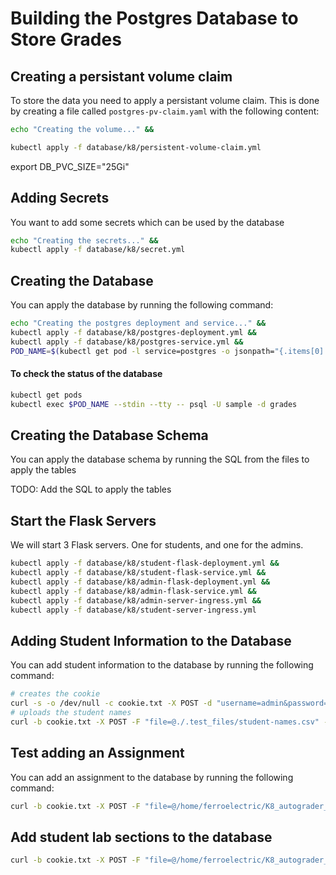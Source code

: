 # Building the Postgres Database to Store Grades

## Creating a persistant volume claim

To store the data you need to apply a persistant volume claim. This is done by creating a file called `postgres-pv-claim.yaml` with the following content:

```bash
echo "Creating the volume..." &&

kubectl apply -f database/k8/persistent-volume-claim.yml
```

export DB_PVC_SIZE="25Gi"

## Adding Secrets

You want to add some secrets which can be used by the database

```bash
echo "Creating the secrets..." &&
kubectl apply -f database/k8/secret.yml
```

## Creating the Database

You can apply the database by running the following command:

```bash
echo "Creating the postgres deployment and service..." &&
kubectl apply -f database/k8/postgres-deployment.yml &&
kubectl apply -f database/k8/postgres-service.yml &&
POD_NAME=$(kubectl get pod -l service=postgres -o jsonpath="{.items[0].metadata.name}")
```

#### To check the status of the database

```bash
kubectl get pods
kubectl exec $POD_NAME --stdin --tty -- psql -U sample -d grades
```

## Creating the Database Schema

You can apply the database schema by running the SQL from the files to apply the tables

TODO: Add the SQL to apply the tables


## Start the Flask Servers

We will start 3 Flask servers. One for students, and one for the admins. 

```bash
kubectl apply -f database/k8/student-flask-deployment.yml &&
kubectl apply -f database/k8/student-flask-service.yml &&
kubectl apply -f database/k8/admin-flask-deployment.yml &&
kubectl apply -f database/k8/admin-flask-service.yml &&
kubectl apply -f database/k8/admin-server-ingress.yml &&
kubectl apply -f database/k8/student-server-ingress.yml
```

## Adding Student Information to the Database

You can add student information to the database by running the following command:

```bash
# creates the cookie
curl -s -o /dev/null -c cookie.txt -X POST -d "username=admin&password=diffuser"  https://engr131-admin-grader.nrp-nautilus.io/login &&
# uploads the student names
curl -b cookie.txt -X POST -F "file=@./.test_files/student-names.csv" -F "password=diffuser" https://engr131-admin-grader.nrp-nautilus.io/upload_students
```

## Test adding an Assignment

You can add an assignment to the database by running the following command:

```bash
curl -b cookie.txt -X POST -F "file=@/home/ferroelectric/K8_autograder_database/.test_files/results.json" -F "password=diffuser" -F "assignment_id=Homework_999" -F "assignment_name=Test Homework Assignment" https://engr131-admin-grader.nrp-nautilus.io/upload_assignment
```

## Add student lab sections to the database

``` bash
curl -b cookie.txt -X POST -F "file=@/home/ferroelectric/K8_autograder_database/.test_files/test/ENGR131-070.csv" -F "password=diffuser" -F "lab_section=070" -F "day_of_week=f" -F "start_time=15:00:00" https://engr131-admin-grader.nrp-nautilus.io/upload_lab_section
```


